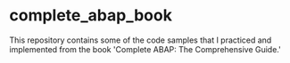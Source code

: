 # complete_abap_book
This repository contains some of the code samples that I practiced and implemented from the book 'Complete ABAP: The Comprehensive Guide.'
